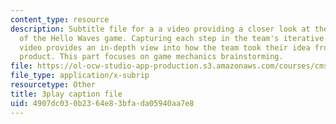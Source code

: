 ```yaml
---
content_type: resource
description: Subtitle file for a a video providing a closer look at the development
  of the Hello Waves game. Capturing each step in the team's iterative process, the
  video provides an in-depth view into how the team took their idea from pitch to
  product. This part focuses on game mechanics brainstorming.
file: https://ol-ocw-studio-app-production.s3.amazonaws.com/courses/cms-611j-creating-video-games-fall-2014/4907dc030b2364e83bfada05940aa7e8_lxpXowuUdKw.srt
file_type: application/x-subrip
resourcetype: Other
title: 3play caption file
uid: 4907dc03-0b23-64e8-3bfa-da05940aa7e8
---
```

